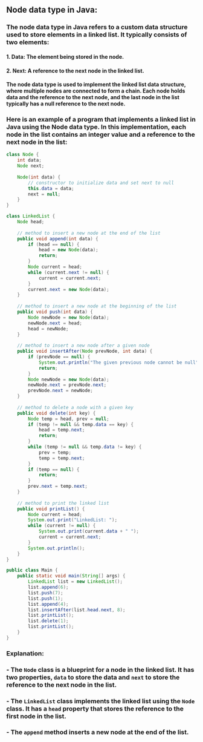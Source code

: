 ## Node data type in Java:

### The node data type in Java refers to a custom data structure used to store elements in a linked list. It typically consists of two elements:

#### 1.  Data: The element being stored in the node.
    
#### 2.  Next: A reference to the next node in the linked list.
    

#### The node data type is used to implement the linked list data structure, where multiple nodes are connected to form a chain. Each node holds data and the reference to the next node, and the last node in the list typically has a null reference to the next node.

### Here is an example of a program that implements a linked list in Java using the Node data type. In this implementation, each node in the list contains an integer value and a reference to the next node in the list:

```java
class Node {
    int data;
    Node next;
    
    Node(int data) {
        // constructor to initialize data and set next to null
        this.data = data;
        next = null;
    }
}

class LinkedList {
    Node head;
    
    // method to insert a new node at the end of the list
    public void append(int data) {
        if (head == null) {
            head = new Node(data);
            return;
        }
        Node current = head;
        while (current.next != null) {
            current = current.next;
        }
        current.next = new Node(data);
    }
    
    // method to insert a new node at the beginning of the list
    public void push(int data) {
        Node newNode = new Node(data);
        newNode.next = head;
        head = newNode;
    }
    
    // method to insert a new node after a given node
    public void insertAfter(Node prevNode, int data) {
        if (prevNode == null) {
            System.out.println("The given previous node cannot be null");
            return;
        }
        Node newNode = new Node(data);
        newNode.next = prevNode.next;
        prevNode.next = newNode;
    }
    
    // method to delete a node with a given key
    public void delete(int key) {
        Node temp = head, prev = null;
        if (temp != null && temp.data == key) {
            head = temp.next;
            return;
        }
        while (temp != null && temp.data != key) {
            prev = temp;
            temp = temp.next;
        }
        if (temp == null) {
            return;
        }
        prev.next = temp.next;
    }
    
    // method to print the linked list
    public void printList() {
        Node current = head;
        System.out.print("LinkedList: ");
        while (current != null) {
            System.out.print(current.data + " ");
            current = current.next;
        }
        System.out.println();
    }
}

public class Main {
    public static void main(String[] args) {
        LinkedList list = new LinkedList();
        list.append(6);
        list.push(7);
        list.push(1);
        list.append(4);
        list.insertAfter(list.head.next, 8);
        list.printList();
        list.delete(1);
        list.printList();
    }
}

```


### Explanation:

### -   The `Node` class is a blueprint for a node in the linked list. It has two properties, `data` to store the data and `next` to store the reference to the next node in the list.
### -   The `LinkedList` class implements the linked list using the `Node` class. It has a `head` property that stores the reference to the first node in the list.
### -   The `append` method inserts a new node at the end of the list.
